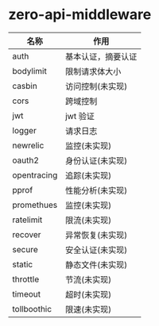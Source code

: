 # zero-api-middleware

| 名称        | 作用               |
| ----------- | ------------------ |
| auth        | 基本认证，摘要认证 |
| bodylimit   | 限制请求体大小     |
| casbin      | 访问控制(未实现)   |
| cors        | 跨域控制           |
| jwt         | jwt 验证           |
| logger      | 请求日志           |
| newrelic    | 监控(未实现)       |
| oauth2      | 身份认证(未实现)   |
| opentracing | 追踪(未实现)       |
| pprof       | 性能分析(未实现)   |
| promethues  | 监控(未实现)       |
| ratelimit   | 限流(未实现)       |
| recover     | 异常恢复(未实现)   |
| secure      | 安全认证(未实现)   |
| static      | 静态文件(未实现)   |
| throttle    | 节流(未实现)       |
| timeout     | 超时(未实现)       |
| tollboothic | 限速(未实现)       |

